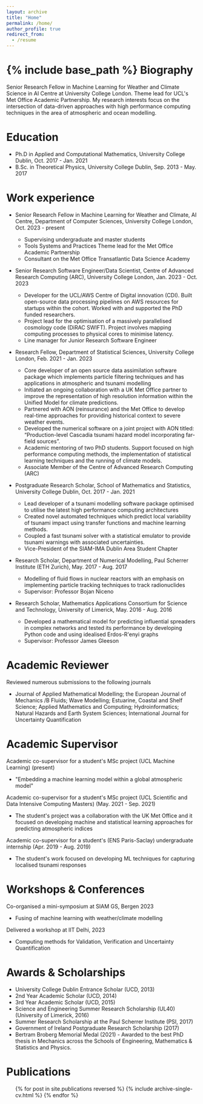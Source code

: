 ```yaml
---
layout: archive
title: "Home"
permalink: /home/
author_profile: true
redirect_from:
  - /resume
---
```


{% include base_path %}
Biography
======
Senior Research Fellow in Machine Learning for Weather and Climate Science in AI Centre at University College London. Theme lead for UCL's Met Office Academic Partnership. My research interests focus on the intersection of data-driven approaches with high performance computing techniques in the area of atmospheric and ocean modelling.


Education
======
* Ph.D in Applied and Computational Mathematics, University College Dublin, Oct. 2017 - Jan. 2021
* B.Sc. in Theoretical Physics, University College Dublin, Sep. 2013 - May. 2017

Work experience
======
* Senior Research Fellow in Machine Learning for Weather and Climate, AI Centre, Department of Computer Sciences, University College London, Oct. 2023 - present
  * Supervising undergraduate and master students
  * Tools Systems and Practices Theme lead for the Met Office Academic Partnership
  * Consultant on the Met Office Transatlantic Data Science Academy

* Senior Research Software Engineer/Data Scientist, Centre of Advanced Research Computing (ARC), University College London, Jan. 2023 - Oct. 2023
  * Developer for the UCL/AWS Centre of Digital innovation (CDI). Built open-source data processing pipelines on AWS resources for startups within the cohort. Worked with and supported the PhD funded researchers.
  * Project lead for the optimisation of a massively parallelised cosmology code (DiRAC SWIFT). Project involves mapping computing processes to physical cores to minimise latency.
  * Line manager for Junior Research Software Engineer

* Research Fellow, Department of Statistical Sciences, University College London, Feb. 2021 - Jan. 2023
  * Core developer of an open source data assimilation software package which implements particle filtering techniques and has applications in atmospheric and tsunami modelling
  * Initiated an ongoing collaboration with a UK Met Office partner to improve the representation of high resolution information within the Unified Model for climate predictions.
  * Partnered with AON (reinsurance) and the Met Office to develop real-time approaches for providing historical context to severe weather events.
  * Developed the numerical software on a joint project with AON titled: “Production-level Cascadia tsunami hazard model incorporating far-field sources”.
  * Academic mentoring of two PhD students. Support focused on high performance computing methods, the implementation of statistical learning techniques and the running of climate models.
  * Associate Member of the Centre of Advanced Research Computing (ARC)

* Postgraduate Research Scholar, School of Mathematics and Statistics, University College Dublin, Oct. 2017 - Jan. 2021
  * Lead developer of a tsunami modelling software package optimised to utilise the latest high performance computing architectures
  * Created novel automated techniques which predict local variability of tsunami impact using transfer functions and machine learning methods.
  * Coupled a fast tsunami solver with a statistical emulator to provide tsunami warnings with associated uncertainties.
  * Vice-President of the SIAM-IMA Dublin Area Student Chapter


* Research Scholar, Department of Numerical Modelling, Paul Scherrer Institute (ETH Zurich), May. 2017 - Aug. 2017
  * Modelling of fluid flows in nuclear reactors with an emphasis on implementing particle tracking techniques to track radionuclides
  * Supervisor: Professor Bojan Niceno

* Research Scholar, Mathematics Applications Consortium for Science and Technology, University of Limerick, May. 2016 - Aug. 2016
  * Developed a mathematical model for predicting influential spreaders in complex networks and tested its performance by developing Python code and using idealised Erdos-R\'enyi graphs
  * Supervisor: Professor James Gleeson

<!-- Skills
======
* Mathematical Modelling
* Statistical Learning
* Public Speaking
* Coding
  * Python
  * Julia
  * C++ -->

Academic Reviewer
======
Reviewed numerous submissions to the following journals
* Journal of Applied Mathematical Modelling; the European Journal of Mechanics /B Fluids; Wave Modelling; Estuarine, Coastal and Shelf Science; Applied Mathematics and Computing; Hydroinformatics; Natural Hazards and Earth System Sciences; International Journal for Uncertainty Quantification

Academic Supervisor
======
Academic co-supervisor for a student's MSc project (UCL Machine Learning) (present)
* "Embedding a machine learning model within a global atmospheric model" 

Academic co-supervisor for a student's MSc project (UCL Scientific and Data Intensive Computing Masters) (May. 2021  - Sep. 2021)
* The student's project was a collaboration with the UK Met Office and it focused on developing machine and statistical learning approaches for predicting atmospheric indices

Academic co-supervisor for a student's (ENS Paris-Saclay) undergraduate internship (Apr. 2019  - Aug. 2019)
* The student's work focused on developing ML techniques for capturing localised tsunami responses

Workshops & Conferences
======
Co-organised a mini-symposium at SIAM GS, Bergen 2023
* Fusing of machine learning with weather/climate modelling

Delivered a workshop at IIT Delhi, 2023
* Computing methods for Validation, Verification and Uncertainty Quantification

Awards & Scholarships 
======
* University College Dublin Entrance Scholar (UCD, 2013)
* 2nd Year Academic Scholar (UCD, 2014)
* 3rd Year Academic Scholar (UCD, 2015)
* Science and Engineering Summer Research Scholarship (UL40) (University of Limerick, 2016)
* Summer Research Scholarship at the Paul Scherrer Institute (PSI, 2017)
* Government of Ireland Postgraduate Research Scholarship (2017)
* Bertram Broberg Memorial Medal (2021) - Awarded to the best PhD thesis in Mechanics across the Schools of Engineering, Mathematics & Statistics and Physics. 

Publications
======
  <ul>{% for post in site.publications reversed %}
    {% include archive-single-cv.html %}
  {% endfor %}</ul>
  
<!-- Talks
======
  <ul>{% for post in site.talks reversed %}
    {% include archive-single-talk-cv.html %}
  {% endfor %}</ul>
  
Teaching
======
  <ul>{% for post in site.teaching reversed %}
    {% include archive-single-cv.html %}
  {% endfor %}</ul> -->
  

